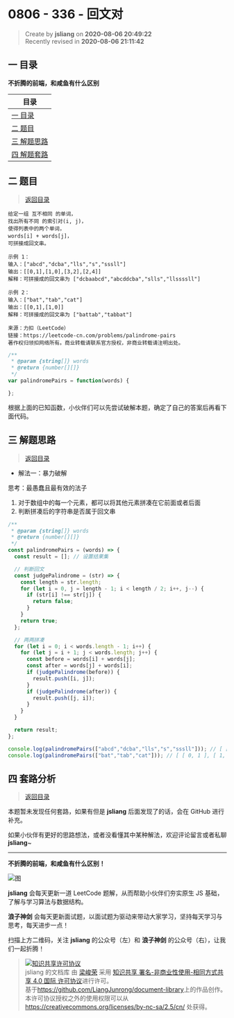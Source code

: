 0806 - 336 - 回文对
===

> Create by **jsliang** on **2020-08-06 20:49:22**  
> Recently revised in **2020-08-06 21:11:42**

## <a name="chapter-one" id="chapter-one"></a>一 目录

**不折腾的前端，和咸鱼有什么区别**

| 目录 |
| --- |
| [一 目录](#chapter-one) |
| <a name="catalog-chapter-two" id="catalog-chapter-two"></a>[二 题目](#chapter-two) |
| <a name="catalog-chapter-three" id="catalog-chapter-three"></a>[三 解题思路](#chapter-three) |
| <a name="catalog-chapter-four" id="catalog-chapter-four"></a>[四 解题套路](#chapter-four) |

## <a name="chapter-two" id="chapter-two"></a>二 题目

> [返回目录](#chapter-one)

```
给定一组 互不相同 的单词，
找出所有不同 的索引对(i, j)，
使得列表中的两个单词，
words[i] + words[j]，
可拼接成回文串。

示例 1：
输入：["abcd","dcba","lls","s","sssll"]
输出：[[0,1],[1,0],[3,2],[2,4]] 
解释：可拼接成的回文串为 ["dcbaabcd","abcddcba","slls","llssssll"]

示例 2：
输入：["bat","tab","cat"]
输出：[[0,1],[1,0]] 
解释：可拼接成的回文串为 ["battab","tabbat"]

来源：力扣（LeetCode）
链接：https://leetcode-cn.com/problems/palindrome-pairs
著作权归领扣网络所有。商业转载请联系官方授权，非商业转载请注明出处。
```

```js
/**
 * @param {string[]} words
 * @return {number[][]}
 */
var palindromePairs = function(words) {

};
```

根据上面的已知函数，小伙伴们可以先尝试破解本题，确定了自己的答案后再看下面代码。

## <a name="chapter-three" id="chapter-three"></a>三 解题思路

> [返回目录](#chapter-one)

* 解法一：暴力破解

思考：最愚蠢且最有效的法子

1. 对于数组中的每一个元素，都可以将其他元素拼凑在它前面或者后面
2. 判断拼凑后的字符串是否属于回文串

```js
/**
 * @param {string[]} words
 * @return {number[][]}
 */
const palindromePairs = (words) => {
  const result = []; // 设置结果集

  // 判断回文
  const judgePalindrome = (str) => {
    const length = str.length;
    for (let i = 0, j = length - 1; i < length / 2; i++, j--) {
      if (str[i] !== str[j]) {
        return false;
      }
    }
    return true;
  };

  // 两两拼凑
  for (let i = 0; i < words.length - 1; i++) {
    for (let j = i + 1; j < words.length; j++) {
      const before = words[i] + words[j];
      const after = words[j] + words[i];
      if (judgePalindrome(before)) {
        result.push([i, j]);
      }
      if (judgePalindrome(after)) {
        result.push([j, i]);
      }
    }
  }

  return result;
};

console.log(palindromePairs(["abcd","dcba","lls","s","sssll"])); // [ [ 0, 1 ], [ 1, 0 ], [ 3, 2 ], [ 2, 4 ] ]
console.log(palindromePairs(["bat","tab","cat"])); // [ [ 0, 1 ], [ 1, 0 ] ]
```

## <a name="chapter-four" id="chapter-four"></a>四 套路分析

> [返回目录](#chapter-one)

本题暂未发现任何套路，如果有但是 **jsliang** 后面发现了的话，会在 GitHub 进行补充。

如果小伙伴有更好的思路想法，或者没看懂其中某种解法，欢迎评论留言或者私聊 **jsliang**~

---

**不折腾的前端，和咸鱼有什么区别！**

![图](https://github.com/LiangJunrong/document-library/blob/master/public-repertory/img/z-index-small.png?raw=true)

**jsliang** 会每天更新一道 LeetCode 题解，从而帮助小伙伴们夯实原生 JS 基础，了解与学习算法与数据结构。

**浪子神剑** 会每天更新面试题，以面试题为驱动来带动大家学习，坚持每天学习与思考，每天进步一点！

扫描上方二维码，关注 **jsliang** 的公众号（左）和 **浪子神剑** 的公众号（右），让我们一起折腾！

> <a rel="license" href="http://creativecommons.org/licenses/by-nc-sa/4.0/"><img alt="知识共享许可协议" style="border-width:0" src="https://i.creativecommons.org/l/by-nc-sa/4.0/88x31.png" /></a><br /><span xmlns:dct="http://purl.org/dc/terms/" property="dct:title">jsliang 的文档库</span> 由 <a xmlns:cc="http://creativecommons.org/ns#" href="https://github.com/LiangJunrong/document-library" property="cc:attributionName" rel="cc:attributionURL">梁峻荣</a> 采用 <a rel="license" href="http://creativecommons.org/licenses/by-nc-sa/4.0/">知识共享 署名-非商业性使用-相同方式共享 4.0 国际 许可协议</a>进行许可。<br />基于<a xmlns:dct="http://purl.org/dc/terms/" href="https://github.com/LiangJunrong/document-library" rel="dct:source">https://github.com/LiangJunrong/document-library</a>上的作品创作。<br />本许可协议授权之外的使用权限可以从 <a xmlns:cc="http://creativecommons.org/ns#" href="https://creativecommons.org/licenses/by-nc-sa/2.5/cn/" rel="cc:morePermissions">https://creativecommons.org/licenses/by-nc-sa/2.5/cn/</a> 处获得。